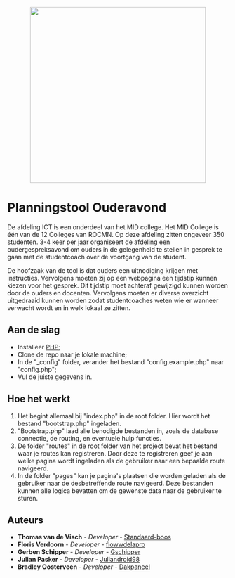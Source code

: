 <p align="center"><img src="https://www.rocmn.nl/themes/custom/rocmn/logo.svg?v=1570171176" width="400"></p>

# Planningstool Ouderavond
De afdeling ICT is een onderdeel van het MID college. Het MID College is één van de 12 Colleges van ROCMN. Op deze afdeling zitten ongeveer 350 studenten. 3-4 keer per jaar organiseert de afdeling een oudergespreksavond om ouders in de gelegenheid te stellen in gesprek te gaan met de studentcoach over de voortgang van de student.

De hoofzaak van de tool is dat ouders een uitnodiging krijgen met instructies. Vervolgens moeten zij
op een webpagina een tijdstip kunnen kiezen voor het gesprek. Dit tijdstip moet achteraf gewijzigd
kunnen worden door de ouders en docenten. Vervolgens moeten er diverse overzicht uitgedraaid
kunnen worden zodat studentcoaches weten wie er wanneer verwacht wordt en in welk lokaal ze
zitten.

## Aan de slag
<ul>
    <li>Installeer <a href="https://www.php.net/downloads">PHP</a>;</li>
    <li>Clone de repo naar je lokale machine;</li>
    <li>In de "_config" folder, verander het bestand "config.example.php" naar "config.php";</li>
    <li>Vul de juiste gegevens in.</li>
</ul>

## Hoe het werkt
<ol>
    <li>Het begint allemaal bij "index.php" in de root folder. Hier wordt het bestand "bootstrap.php" ingeladen.</li>
    <li>"Bootstrap.php" laad alle benodigde bestanden in, zoals de database connectie, de routing, en eventuele hulp functies.</li>
    <li>De folder "routes" in de root folder van het project bevat het bestand waar je routes kan registreren. Door deze te registreren geef je aan welke pagina wordt ingeladen als de gebruiker naar een bepaalde route navigeerd.</li>
    <li>In de folder "pages" kan je pagina's plaatsen die worden geladen als de gebruiker naar de desbetreffende route navigeerd. Deze bestanden kunnen alle logica bevatten om de gewenste data naar de gebruiker te sturen.</li>
</ol>


## Auteurs
* **Thomas van de Visch** - *Developer* - [Standaard-boos](https://github.com/Standaard-boos)
* **Floris Verdoorn** - *Developer* - [flowwdelapro](https://github.com/flowwdelapro)
* **Gerben Schipper** - *Developer* - [Gschipper](https://github.com/Gschipper)
* **Julian Pasker** - *Developer* - [Juliandroid98](https://github.com/Juliandroid98)
* **Bradley Oosterveen** - *Developer* - [Dakpaneel](https://github.com/Dakpaneel)